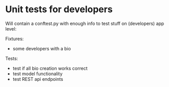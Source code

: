Unit tests for developers
=========================

Will contain a conftest.py with enough info to test stuff on (developers)
app level:

Fixtures:
- some developers with a bio

Tests:
- test if all bio creation works correct
- test model functionality
- test REST api endpoints
